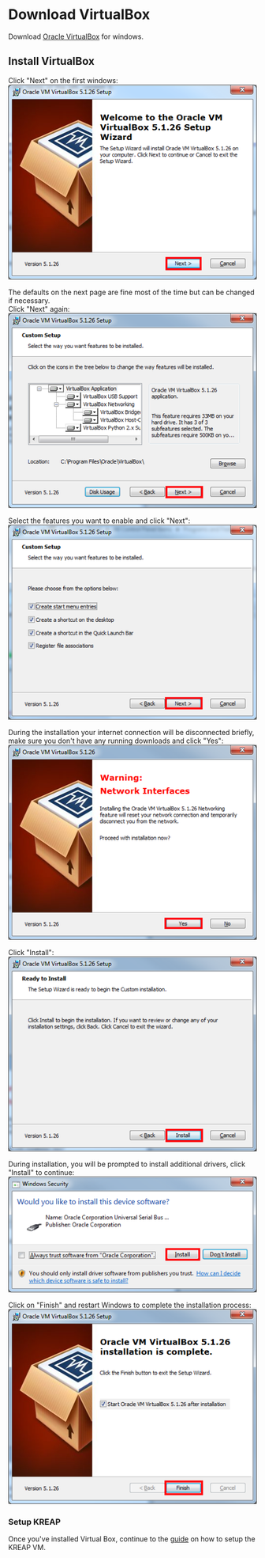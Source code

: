 # [](#header-1)Download VirtualBox

Download [Oracle VirtualBox](http://download.virtualbox.org/virtualbox/5.1.26/VirtualBox-5.1.26-117224-Win.exe) for windows.

## [](#header-2)Install VirtualBox

Click "Next" on the first windows:
![virtualbox setup 1](img/virtual_box_windows1.png)  
  
The defaults on the next page are fine most of the time but can be changed if necessary.  
Click "Next" again:  
![virtualbox setup 2](img/virtual_box_windows2.png)  
  
Select the features you want to enable and click "Next":  
![virtualbox setup 3](img/virtual_box_windows3.png)  
  
During the installation your internet connection will be disconnected briefly, make sure you don't have any running downloads and click "Yes":
![virtualbox setup 4](img/virtual_box_windows4.png)  
  
Click "Install":  
![virtualbox setup 5](img/virtual_box_windows5.png) 
  
During installation, you will be prompted to install additional drivers, click "Install" to continue:
![virtualbox setup 6](img/virtual_box_windows6.png)  

Click on "Finish" and restart Windows to complete the installation process:  
![virtualbox setup 7](img/virtual_box_windows7.png)  
  
### [](#header-3)Setup KREAP

Once you've installed Virtual Box, continue to the [guide](setup_kreap) on how to setup the KREAP VM.